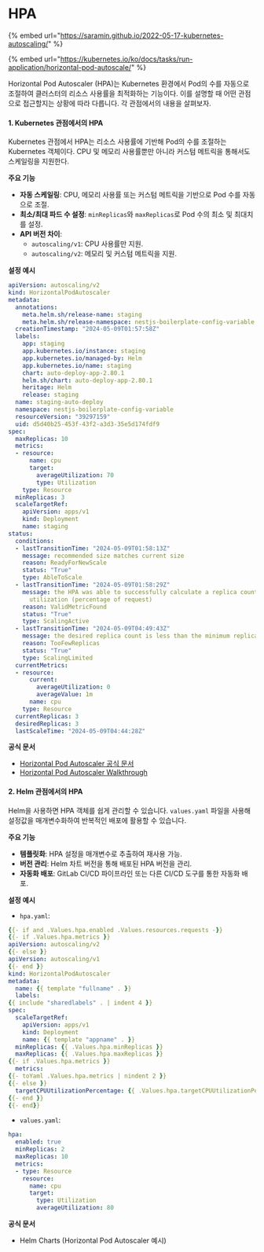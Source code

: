 # HPA

{% embed url="https://saramin.github.io/2022-05-17-kubernetes-autoscaling/" %}

{% embed url="https://kubernetes.io/ko/docs/tasks/run-application/horizontal-pod-autoscale/" %}

Horizontal Pod Autoscaler (HPA)는 Kubernetes 환경에서 Pod의 수를 자동으로 조절하여 클러스터의 리소스 사용률을 최적화하는 기능이다. 이를 설명할 때 어떤 관점으로 접근할지는 상황에 따라 다릅니다. 각 관점에서의 내용을 살펴보자.

#### 1. Kubernetes 관점에서의 HPA

Kubernetes 관점에서 HPA는 리소스 사용률에 기반해 Pod의 수를 조절하는 Kubernetes 객체이다. CPU 및 메모리 사용률뿐만 아니라 커스텀 메트릭을 통해서도 스케일링을 지원한다.

**주요 기능**

* **자동 스케일링**: CPU, 메모리 사용률 또는 커스텀 메트릭을 기반으로 Pod 수를 자동으로 조절.
* **최소/최대 파드 수 설정**: `minReplicas`와 `maxReplicas`로 Pod 수의 최소 및 최대치를 설정.
* **API 버전 차이**:
  * `autoscaling/v1`: CPU 사용률만 지원.
  * `autoscaling/v2`: 메모리 및 커스텀 메트릭을 지원.

**설정 예시**

```yaml
apiVersion: autoscaling/v2
kind: HorizontalPodAutoscaler
metadata:
  annotations:
    meta.helm.sh/release-name: staging
    meta.helm.sh/release-namespace: nestjs-boilerplate-config-variable
  creationTimestamp: "2024-05-09T01:57:58Z"
  labels:
    app: staging
    app.kubernetes.io/instance: staging
    app.kubernetes.io/managed-by: Helm
    app.kubernetes.io/name: staging
    chart: auto-deploy-app-2.80.1
    helm.sh/chart: auto-deploy-app-2.80.1
    heritage: Helm
    release: staging
  name: staging-auto-deploy
  namespace: nestjs-boilerplate-config-variable
  resourceVersion: "39297159"
  uid: d5d40b25-453f-43f2-a3d3-35e5d174fdf9
spec:
  maxReplicas: 10
  metrics:
  - resource:
      name: cpu
      target:
        averageUtilization: 70
        type: Utilization
    type: Resource
  minReplicas: 3
  scaleTargetRef:
    apiVersion: apps/v1
    kind: Deployment
    name: staging
status:
  conditions:
  - lastTransitionTime: "2024-05-09T01:58:13Z"
    message: recommended size matches current size
    reason: ReadyForNewScale
    status: "True"
    type: AbleToScale
  - lastTransitionTime: "2024-05-09T01:58:29Z"
    message: the HPA was able to successfully calculate a replica count from cpu resource
      utilization (percentage of request)
    reason: ValidMetricFound
    status: "True"
    type: ScalingActive
  - lastTransitionTime: "2024-05-09T04:49:43Z"
    message: the desired replica count is less than the minimum replica count
    reason: TooFewReplicas
    status: "True"
    type: ScalingLimited
  currentMetrics:
  - resource:
      current:
        averageUtilization: 0
        averageValue: 1m
      name: cpu
    type: Resource
  currentReplicas: 3
  desiredReplicas: 3
  lastScaleTime: "2024-05-09T04:44:28Z"
```

**공식 문서**

* [Horizontal Pod Autoscaler 공식 문서](https://kubernetes.io/docs/tasks/run-application/horizontal-pod-autoscale/)
* [Horizontal Pod Autoscaler Walkthrough](https://kubernetes.io/docs/tasks/run-application/horizontal-pod-autoscale-walkthrough/)

#### 2. Helm 관점에서의 HPA

Helm을 사용하면 HPA 객체를 쉽게 관리할 수 있습니다. `values.yaml` 파일을 사용해 설정값을 매개변수화하여 반복적인 배포에 활용할 수 있습니다.

**주요 기능**

* **템플릿화**: HPA 설정을 매개변수로 추출하여 재사용 가능.
* **버전 관리**: Helm 차트 버전을 통해 배포된 HPA 버전을 관리.
* **자동화 배포**: GitLab CI/CD 파이프라인 또는 다른 CI/CD 도구를 통한 자동화 배포.

**설정 예시**

* `hpa.yaml`:

```yaml
{{- if and .Values.hpa.enabled .Values.resources.requests -}}
{{- if .Values.hpa.metrics }}
apiVersion: autoscaling/v2
{{- else }}
apiVersion: autoscaling/v1
{{- end }}
kind: HorizontalPodAutoscaler
metadata:
  name: {{ template "fullname" . }}
  labels:
{{ include "sharedlabels" . | indent 4 }}
spec:
  scaleTargetRef:
    apiVersion: apps/v1
    kind: Deployment
    name: {{ template "appname" . }}
  minReplicas: {{ .Values.hpa.minReplicas }}
  maxReplicas: {{ .Values.hpa.maxReplicas }}
{{- if .Values.hpa.metrics }}
  metrics:
{{- toYaml .Values.hpa.metrics | nindent 2 }}
{{- else }}
  targetCPUUtilizationPercentage: {{ .Values.hpa.targetCPUUtilizationPercentage }}
{{- end }}
{{- end}}
```

* `values.yaml`:

```yaml
hpa:
  enabled: true
  minReplicas: 2
  maxReplicas: 10
  metrics:
  - type: Resource
    resource:
      name: cpu
      target:
        type: Utilization
        averageUtilization: 80
```

**공식 문서**

* Helm Charts (Horizontal Pod Autoscaler 예시)
